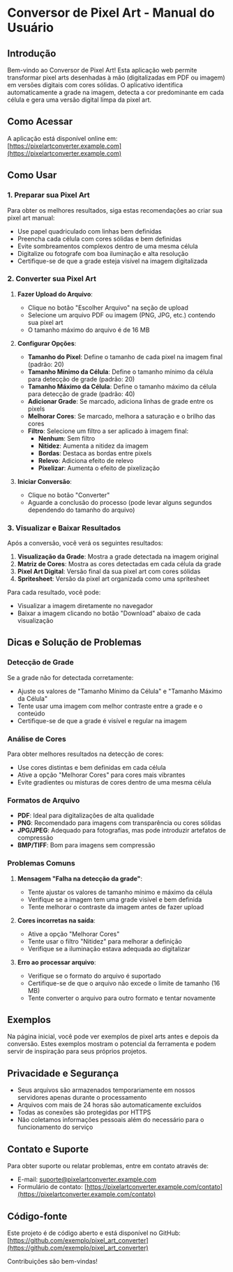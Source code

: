 # Conversor de Pixel Art - Manual do Usuário

## Introdução

Bem-vindo ao Conversor de Pixel Art! Esta aplicação web permite transformar pixel arts desenhadas à mão (digitalizadas em PDF ou imagem) em versões digitais com cores sólidas. O aplicativo identifica automaticamente a grade na imagem, detecta a cor predominante em cada célula e gera uma versão digital limpa da pixel art.

## Como Acessar

A aplicação está disponível online em: [https://pixelartconverter.example.com](https://pixelartconverter.example.com)

## Como Usar

### 1. Preparar sua Pixel Art

Para obter os melhores resultados, siga estas recomendações ao criar sua pixel art manual:

- Use papel quadriculado com linhas bem definidas
- Preencha cada célula com cores sólidas e bem definidas
- Evite sombreamentos complexos dentro de uma mesma célula
- Digitalize ou fotografe com boa iluminação e alta resolução
- Certifique-se de que a grade esteja visível na imagem digitalizada

### 2. Converter sua Pixel Art

1. **Fazer Upload do Arquivo**:
   - Clique no botão "Escolher Arquivo" na seção de upload
   - Selecione um arquivo PDF ou imagem (PNG, JPG, etc.) contendo sua pixel art
   - O tamanho máximo do arquivo é de 16 MB

2. **Configurar Opções**:
   - **Tamanho do Pixel**: Define o tamanho de cada pixel na imagem final (padrão: 20)
   - **Tamanho Mínimo da Célula**: Define o tamanho mínimo da célula para detecção de grade (padrão: 20)
   - **Tamanho Máximo da Célula**: Define o tamanho máximo da célula para detecção de grade (padrão: 40)
   - **Adicionar Grade**: Se marcado, adiciona linhas de grade entre os pixels
   - **Melhorar Cores**: Se marcado, melhora a saturação e o brilho das cores
   - **Filtro**: Selecione um filtro a ser aplicado à imagem final:
     - **Nenhum**: Sem filtro
     - **Nitidez**: Aumenta a nitidez da imagem
     - **Bordas**: Destaca as bordas entre pixels
     - **Relevo**: Adiciona efeito de relevo
     - **Pixelizar**: Aumenta o efeito de pixelização

3. **Iniciar Conversão**:
   - Clique no botão "Converter"
   - Aguarde a conclusão do processo (pode levar alguns segundos dependendo do tamanho do arquivo)

### 3. Visualizar e Baixar Resultados

Após a conversão, você verá os seguintes resultados:

1. **Visualização da Grade**: Mostra a grade detectada na imagem original
2. **Matriz de Cores**: Mostra as cores detectadas em cada célula da grade
3. **Pixel Art Digital**: Versão final da sua pixel art com cores sólidas
4. **Spritesheet**: Versão da pixel art organizada como uma spritesheet

Para cada resultado, você pode:
- Visualizar a imagem diretamente no navegador
- Baixar a imagem clicando no botão "Download" abaixo de cada visualização

## Dicas e Solução de Problemas

### Detecção de Grade

Se a grade não for detectada corretamente:

- Ajuste os valores de "Tamanho Mínimo da Célula" e "Tamanho Máximo da Célula"
- Tente usar uma imagem com melhor contraste entre a grade e o conteúdo
- Certifique-se de que a grade é visível e regular na imagem

### Análise de Cores

Para obter melhores resultados na detecção de cores:

- Use cores distintas e bem definidas em cada célula
- Ative a opção "Melhorar Cores" para cores mais vibrantes
- Evite gradientes ou misturas de cores dentro de uma mesma célula

### Formatos de Arquivo

- **PDF**: Ideal para digitalizações de alta qualidade
- **PNG**: Recomendado para imagens com transparência ou cores sólidas
- **JPG/JPEG**: Adequado para fotografias, mas pode introduzir artefatos de compressão
- **BMP/TIFF**: Bom para imagens sem compressão

### Problemas Comuns

1. **Mensagem "Falha na detecção da grade"**:
   - Tente ajustar os valores de tamanho mínimo e máximo da célula
   - Verifique se a imagem tem uma grade visível e bem definida
   - Tente melhorar o contraste da imagem antes de fazer upload

2. **Cores incorretas na saída**:
   - Ative a opção "Melhorar Cores"
   - Tente usar o filtro "Nitidez" para melhorar a definição
   - Verifique se a iluminação estava adequada ao digitalizar

3. **Erro ao processar arquivo**:
   - Verifique se o formato do arquivo é suportado
   - Certifique-se de que o arquivo não excede o limite de tamanho (16 MB)
   - Tente converter o arquivo para outro formato e tentar novamente

## Exemplos

Na página inicial, você pode ver exemplos de pixel arts antes e depois da conversão. Estes exemplos mostram o potencial da ferramenta e podem servir de inspiração para seus próprios projetos.

## Privacidade e Segurança

- Seus arquivos são armazenados temporariamente em nossos servidores apenas durante o processamento
- Arquivos com mais de 24 horas são automaticamente excluídos
- Todas as conexões são protegidas por HTTPS
- Não coletamos informações pessoais além do necessário para o funcionamento do serviço

## Contato e Suporte

Para obter suporte ou relatar problemas, entre em contato através de:

- E-mail: suporte@pixelartconverter.example.com
- Formulário de contato: [https://pixelartconverter.example.com/contato](https://pixelartconverter.example.com/contato)

## Código-fonte

Este projeto é de código aberto e está disponível no GitHub:
[https://github.com/exemplo/pixel_art_converter](https://github.com/exemplo/pixel_art_converter)

Contribuições são bem-vindas!
